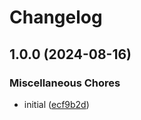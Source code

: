 # Changelog

## 1.0.0 (2024-08-16)


### Miscellaneous Chores

* initial ([ecf9b2d](https://github.com/sparetimecoders/pulumi-preview-commenter/commit/ecf9b2daa773bf91fc4c2f356e539a05e7da35e8))
